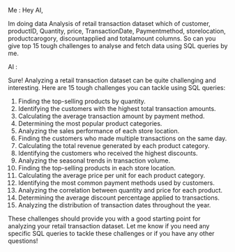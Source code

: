 Me :
Hey AI,

Im doing data Analysis of retail transaction dataset which of customer, productID, Quantity, price, 
TransactionDate, Paymentmethod, storelocation, productcarogory, discountapplied and totalamount columns. 
So can you give top 15 tough challenges to analyse and fetch data using SQL queries by me.

AI :

Sure! Analyzing a retail transaction dataset can be quite challenging and interesting. 
Here are 15 tough challenges you can tackle using SQL queries:

1. Finding the top-selling products by quantity.
2. Identifying the customers with the highest total transaction amounts.
3. Calculating the average transaction amount by payment method.
4. Determining the most popular product categories.
5. Analyzing the sales performance of each store location.
6. Finding the customers who made multiple transactions on the same day.
7. Calculating the total revenue generated by each product category.
8. Identifying the customers who received the highest discounts.
9. Analyzing the seasonal trends in transaction volume.
10. Finding the top-selling products in each store location.
11. Calculating the average price per unit for each product category.
12. Identifying the most common payment methods used by customers.
13. Analyzing the correlation between quantity and price for each product.
14. Determining the average discount percentage applied to transactions.
15. Analyzing the distribution of transaction dates throughout the year.

These challenges should provide you with a good starting point for analyzing your retail transaction dataset. 
Let me know if you need any specific SQL queries to tackle these challenges or if you have any other questions! 
